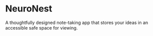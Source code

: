 # NeuroNest
A thoughtfully designed note-taking app that stores your ideas in an accessible safe space for viewing.
